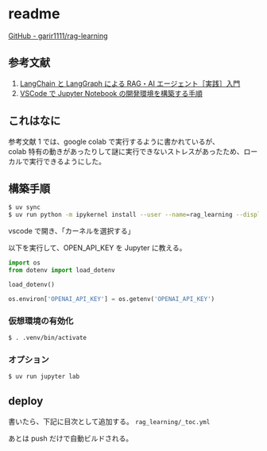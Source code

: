 # readme

[GitHub - garir1111/rag-learning](https://github.com/garir1111/rag-learning)

## 参考文献

1. [LangChain と LangGraph による RAG・AI エージェント［実践］入門](https://amzn.asia/d/abnDoNd)
2. [VSCode で Jupyter Notebook の開発環境を構築する手順](https://zenn.dev/torakm/articles/55b16afb0a3941#6.-vscode-で-jupyter-notebook-を開く)

## これはなに

参考文献 1 では、google colab で実行するように書かれているが、  
colab 特有の動きがあったりして謎に実行できないストレスがあったため、ローカルで実行できるようにした。

## 構築手順

```zsh
$ uv sync
$ uv run python -m ipykernel install --user --name=rag_learning --display-name "Python (rag_learning)
```

vscode で開き、「カーネルを選択する」

以下を実行して、OPEN_API_KEY を Jupyter に教える。

```python
import os
from dotenv import load_dotenv

load_dotenv()

os.environ['OPENAI_API_KEY'] = os.getenv('OPENAI_API_KEY')
```

### 仮想環境の有効化

```zsh
$ . .venv/bin/activate
```

### オプション

```zsh
$ uv run jupyter lab
```

## deploy

書いたら、下記に目次として追加する。
`rag_learning/_toc.yml`

あとは push だけで自動ビルドされる。
